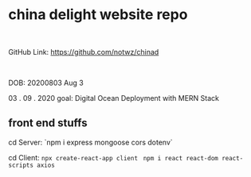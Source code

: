 <h1> china delight website repo </h1> 
<br>

GitHub Link: https://github.com/notwz/chinad

<br>

DOB: 20200803 Aug 3

03 . 09 . 2020 goal:
Digital Ocean Deployment with MERN Stack

<h2> front end stuffs </h2> 
cd Server: `npm i express mongoose cors dotenv`

<br>

cd Client: `npx create-react-app client` ` npm i react react-dom react-scripts axios`
